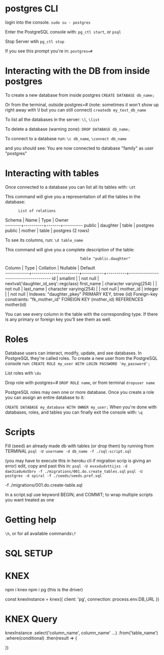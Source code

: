 # postgres CLI
 login into the console. 
`sudo su - postgres`

Enter the PostgreSQL console with:
`pg_ctl start`, 
or 
`psql`

Stop Server wtih
`pg_ctl stop`

If you see this prompt you're in: `postgres=#`

# Interacting with the DB from inside postgres

To create a new database from inside postgres
`CREATE DATABASE db_name;`

Or from the terminal, outside postgres=# 
(note: sometimes it won't show up right away with \l but you can still connect)
`createdb my_test_db_name`

To list all the databases in the server:
`\l`, `\list`

To delete a database (warning zone):
`DROP DATABASE db_name;`

To connect to a database run:
`\c db_name`, `\connect db_name`

and you should see:
You are now connected to database "family" as user "postgres"

# Interacting with tables
Once connected to a database you can list all its tables with:
`\dt`

This command will give you a representation of all the tables in the database:

          List of relations
 Schema |   Name   | Type  |  Owner   
--------+----------+-------+----------
 public | daughter | table | postgres
 public | mother   | table | postgres
(2 rows)


To see its columns, run:
`\d table_name`

This command will give you a complete description of the table:

                                      Table "public.daughter"
   Column   |          Type          | Collation | Nullable |               Default                
------------+------------------------+-----------+----------+--------------------------------------
 id         | smallint               |           | not null | nextval('daughter_id_seq'::regclass)
 first_name | character varying(254) |           | not null | 
 last_name  | character varying(254) |           | not null | 
 mother_id  | integer                |           | not null | 
Indexes:
    "daughter_pkey" PRIMARY KEY, btree (id)
Foreign-key constraints:
    "fk_mother_id" FOREIGN KEY (mother_id) REFERENCES mother(id)


You can see every column in the table with the corresponding type. If there is any primary or foreign key you'll see them as well.

# Roles
Database users can interact, modify, update, and see databases. In PostgreSQL they're called roles. To create a new user from the PostgreSQL console run:
`CREATE ROLE my_user WITH LOGIN PASSWORD 'my_password';`

List roles with 
`\du`

Drop role with 
postgres=# `DROP ROLE name`, or from terminal `dropuser name`

PostgreSQL roles may own one or more database. Once you create a role you can assign an entire database to it:

`CREATE DATABASE my_database WITH OWNER my_user;`
When you're done with databases, roles, and tables you can finally exit the console with:
`\q`

# Scripts
Fill (seed) an already made db with tables (or drop them) by running from
TERMINAL
`psql -U username -d db_name -f ./sql-script.sql`

(you may have to execute this in heroku cli if migration scrip is giving an error)
edit, copy and past this in:
`psql -U evxxdudvttijxs -d dae3iadu4o5brv -f ./migrations/001.do.create_tables.sql`
`psql -U postgres -d spiral -f ./seeds/seeds.pref.sql`


-f ./migrations/001.do.create-table.sql

In a script.sql use keyword BEGIN; and COMMIT; to wrap multiple scripts you want
treated as one

# Getting help
`\h`, or for all available commands`\?`

# SQL SETUP



# KNEX
npm i knex
npm i pg (this is the driver)

const knexInstance = knex({
client: 'pg',
connection:  process.env.DB_URL
})

# KNEX Query
knexInstance
.select('column_name', column_name' ...)
.from('table_name')
.where(conditional)
.then(result => {
    
  })





